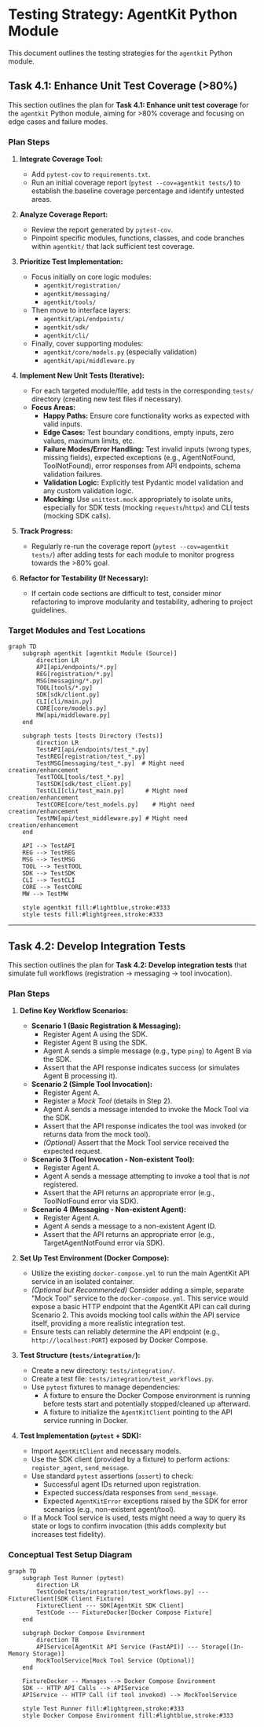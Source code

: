 # Testing Strategy: AgentKit Python Module

This document outlines the testing strategies for the `agentkit` Python module.

## Task 4.1: Enhance Unit Test Coverage (>80%)

This section outlines the plan for **Task 4.1: Enhance unit test coverage** for the `agentkit` Python module, aiming for >80% coverage and focusing on edge cases and failure modes.

### Plan Steps

1.  **Integrate Coverage Tool:**
    *   Add `pytest-cov` to `requirements.txt`.
    *   Run an initial coverage report (`pytest --cov=agentkit tests/`) to establish the baseline coverage percentage and identify untested areas.

2.  **Analyze Coverage Report:**
    *   Review the report generated by `pytest-cov`.
    *   Pinpoint specific modules, functions, classes, and code branches within `agentkit/` that lack sufficient test coverage.

3.  **Prioritize Test Implementation:**
    *   Focus initially on core logic modules:
        *   `agentkit/registration/`
        *   `agentkit/messaging/`
        *   `agentkit/tools/`
    *   Then move to interface layers:
        *   `agentkit/api/endpoints/`
        *   `agentkit/sdk/`
        *   `agentkit/cli/`
    *   Finally, cover supporting modules:
        *   `agentkit/core/models.py` (especially validation)
        *   `agentkit/api/middleware.py`

4.  **Implement New Unit Tests (Iterative):**
    *   For each targeted module/file, add tests in the corresponding `tests/` directory (creating new test files if necessary).
    *   **Focus Areas:**
        *   **Happy Paths:** Ensure core functionality works as expected with valid inputs.
        *   **Edge Cases:** Test boundary conditions, empty inputs, zero values, maximum limits, etc.
        *   **Failure Modes/Error Handling:** Test invalid inputs (wrong types, missing fields), expected exceptions (e.g., AgentNotFound, ToolNotFound), error responses from API endpoints, schema validation failures.
        *   **Validation Logic:** Explicitly test Pydantic model validation and any custom validation logic.
        *   **Mocking:** Use `unittest.mock` appropriately to isolate units, especially for SDK tests (mocking `requests`/`httpx`) and CLI tests (mocking SDK calls).

5.  **Track Progress:**
    *   Regularly re-run the coverage report (`pytest --cov=agentkit tests/`) after adding tests for each module to monitor progress towards the >80% goal.

6.  **Refactor for Testability (If Necessary):**
    *   If certain code sections are difficult to test, consider minor refactoring to improve modularity and testability, adhering to project guidelines.

### Target Modules and Test Locations

```mermaid
graph TD
    subgraph agentkit [agentkit Module (Source)]
        direction LR
        API[api/endpoints/*.py]
        REG[registration/*.py]
        MSG[messaging/*.py]
        TOOL[tools/*.py]
        SDK[sdk/client.py]
        CLI[cli/main.py]
        CORE[core/models.py]
        MW[api/middleware.py]
    end

    subgraph tests [tests Directory (Tests)]
        direction LR
        TestAPI[api/endpoints/test_*.py]
        TestREG[registration/test_*.py]
        TestMSG[messaging/test_*.py]  # Might need creation/enhancement
        TestTOOL[tools/test_*.py]
        TestSDK[sdk/test_client.py]
        TestCLI[cli/test_main.py]      # Might need creation/enhancement
        TestCORE[core/test_models.py]    # Might need creation/enhancement
        TestMW[api/test_middleware.py] # Might need creation/enhancement
    end

    API --> TestAPI
    REG --> TestREG
    MSG --> TestMSG
    TOOL --> TestTOOL
    SDK --> TestSDK
    CLI --> TestCLI
    CORE --> TestCORE
    MW --> TestMW

    style agentkit fill:#lightblue,stroke:#333
    style tests fill:#lightgreen,stroke:#333
```

---

## Task 4.2: Develop Integration Tests

This section outlines the plan for **Task 4.2: Develop integration tests** that simulate full workflows (registration → messaging → tool invocation).

### Plan Steps

1.  **Define Key Workflow Scenarios:**
    *   **Scenario 1 (Basic Registration & Messaging):**
        *   Register Agent A using the SDK.
        *   Register Agent B using the SDK.
        *   Agent A sends a simple message (e.g., type `ping`) to Agent B via the SDK.
        *   Assert that the API response indicates success (or simulates Agent B processing it).
    *   **Scenario 2 (Simple Tool Invocation):**
        *   Register Agent A.
        *   Register a *Mock Tool* (details in Step 2).
        *   Agent A sends a message intended to invoke the Mock Tool via the SDK.
        *   Assert that the API response indicates the tool was invoked (or returns data from the mock tool).
        *   *(Optional)* Assert that the Mock Tool service received the expected request.
    *   **Scenario 3 (Tool Invocation - Non-existent Tool):**
        *   Register Agent A.
        *   Agent A sends a message attempting to invoke a tool that is *not* registered.
        *   Assert that the API returns an appropriate error (e.g., ToolNotFound error via SDK).
    *   **Scenario 4 (Messaging - Non-existent Agent):**
        *   Register Agent A.
        *   Agent A sends a message to a non-existent Agent ID.
        *   Assert that the API returns an appropriate error (e.g., TargetAgentNotFound error via SDK).

2.  **Set Up Test Environment (Docker Compose):**
    *   Utilize the existing `docker-compose.yml` to run the main AgentKit API service in an isolated container.
    *   *(Optional but Recommended)* Consider adding a simple, separate "Mock Tool" service to the `docker-compose.yml`. This service would expose a basic HTTP endpoint that the AgentKit API can call during Scenario 2. This avoids mocking tool calls *within* the API service itself, providing a more realistic integration test.
    *   Ensure tests can reliably determine the API endpoint (e.g., `http://localhost:PORT`) exposed by Docker Compose.

3.  **Test Structure (`tests/integration/`):**
    *   Create a new directory: `tests/integration/`.
    *   Create a test file: `tests/integration/test_workflows.py`.
    *   Use `pytest` fixtures to manage dependencies:
        *   A fixture to ensure the Docker Compose environment is running before tests start and potentially stopped/cleaned up afterward.
        *   A fixture to initialize the `AgentKitClient` pointing to the API service running in Docker.

4.  **Test Implementation (`pytest` + SDK):**
    *   Import `AgentKitClient` and necessary models.
    *   Use the SDK client (provided by a fixture) to perform actions: `register_agent`, `send_message`.
    *   Use standard `pytest` assertions (`assert`) to check:
        *   Successful agent IDs returned upon registration.
        *   Expected success/data responses from `send_message`.
        *   Expected `AgentKitError` exceptions raised by the SDK for error scenarios (e.g., non-existent agent/tool).
    *   If a Mock Tool service is used, tests might need a way to query its state or logs to confirm invocation (this adds complexity but increases test fidelity).

### Conceptual Test Setup Diagram

```mermaid
graph TD
    subgraph Test Runner (pytest)
        direction LR
        TestCode[tests/integration/test_workflows.py] --- FixtureClient[SDK Client Fixture]
        FixtureClient --- SDK[AgentKit SDK Client]
        TestCode --- FixtureDocker[Docker Compose Fixture]
    end

    subgraph Docker Compose Environment
        direction TB
        APIService[AgentKit API Service (FastAPI)] --- Storage[(In-Memory Storage)]
        MockToolService[Mock Tool Service (Optional)]
    end

    FixtureDocker -- Manages --> Docker Compose Environment
    SDK -- HTTP API Calls --> APIService
    APIService -- HTTP Call (if tool invoked) --> MockToolService

    style Test Runner fill:#lightgreen,stroke:#333
    style Docker Compose Environment fill:#lightblue,stroke:#333